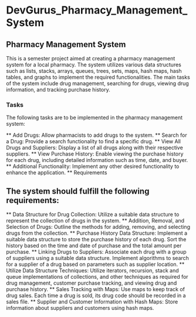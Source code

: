 # DevGurus_Pharmacy_Management_System
## Pharmacy Management System
This is a semester project aimed at creating a pharmacy management system for a local pharmacy. The system utilizes various data structures such as lists, stacks, arrays, queues, trees, sets, maps, hash maps, hash tables, and graphs to implement the required functionalities. The main tasks of the system include drug management, searching for drugs, viewing drug information, and tracking purchase history.

### Tasks
The following tasks are to be implemented in the pharmacy management system:

** Add Drugs: Allow pharmacists to add drugs to the system.
** Search for a Drug: Provide a search functionality to find a specific drug.
** View All Drugs and Suppliers: Display a list of all drugs along with their respective suppliers.
** View Purchase History: Enable viewing the purchase history for each drug, including detailed information such as time, date, and buyer.
** Additional Functionality: Implement any other desired functionality to enhance the application.
** Requirements
## The system should fulfill the following requirements:

** Data Structure for Drug Collection: Utilize a suitable data structure to represent the collection of drugs in the system.
** Addition, Removal, and Selection of Drugs: Outline the methods for adding, removing, and selecting drugs from the collection.
** Purchase History Data Structure: Implement a suitable data structure to store the purchase history of each drug. Sort the history based on the time and date of purchase and the total amount per purchase.
** Linking Drugs to Suppliers: Associate each drug with a group of suppliers using a suitable data structure. Implement algorithms to search for a supplier of a drug based on parameters such as supplier location.
** Utilize Data Structure Techniques: Utilize iterators, recursion, stack and queue implementations of collections, and other techniques as required for drug management, customer purchase tracking, and viewing drug and purchase history.
** Sales Tracking with Maps: Use maps to keep track of drug sales. Each time a drug is sold, its drug code should be recorded in a sales file.
** Supplier and Customer Information with Hash Maps: Store information about suppliers and customers using hash maps.





